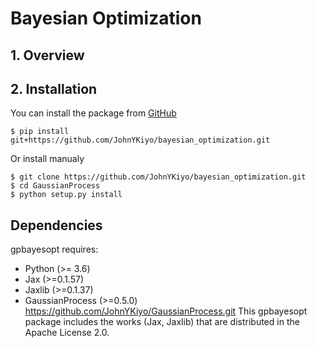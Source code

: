 # Bayesian Optimization
## 1\. Overview

## 2\. Installation

You can install the package from
[GitHub](https://github.com/JohnYKiyo/bayesian_optimization)

``` :sh
$ pip install git+https://github.com/JohnYKiyo/bayesian_optimization.git

```

Or install manualy

``` :sh
$ git clone https://github.com/JohnYKiyo/bayesian_optimization.git
$ cd GaussianProcess
$ python setup.py install
```

## Dependencies

gpbayesopt requires:

- Python (>= 3.6)
- Jax (>=0.1.57)
- Jaxlib (>=0.1.37)
- GaussianProcess (>=0.5.0) https://github.com/JohnYKiyo/GaussianProcess.git
This gpbayesopt package includes the works (Jax, Jaxlib) that are distributed in the Apache License 2.0.

